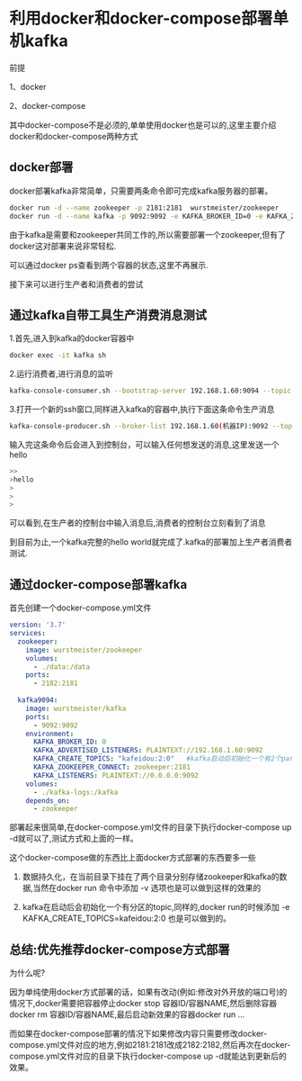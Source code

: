 # 利用docker和docker-compose部署单机kafka

前提

1、docker

2、docker-compose

其中docker-compose不是必须的,单单使用docker也是可以的,这里主要介绍docker和docker-compose两种方式

## docker部署

docker部署kafka非常简单，只需要两条命令即可完成kafka服务器的部署。

```sh
docker run -d --name zookeeper -p 2181:2181  wurstmeister/zookeeper
docker run -d --name kafka -p 9092:9092 -e KAFKA_BROKER_ID=0 -e KAFKA_ZOOKEEPER_CONNECT=zookeeper:2181 --link zookeeper -e KAFKA_ADVERTISED_LISTENERS=PLAINTEXT://192.168.1.60(机器IP):9092 -e KAFKA_LISTENERS=PLAINTEXT://0.0.0.0:9092 -t wurstmeister/kafka
```

由于kafka是需要和zookeeper共同工作的,所以需要部署一个zookeeper,但有了docker这对部署来说非常轻松.

可以通过docker ps查看到两个容器的状态,这里不再展示.

接下来可以进行生产者和消费者的尝试

## 通过kafka自带工具生产消费消息测试

1.首先,进入到kafka的docker容器中
```sh
docker exec -it kafka sh
```

2.运行消费者,进行消息的监听

```sh
kafka-console-consumer.sh --bootstrap-server 192.168.1.60:9094 --topic kafeidou --from-beginning
```

3.打开一个新的ssh窗口,同样进入kafka的容器中,执行下面这条命令生产消息
```sh
kafka-console-producer.sh --broker-list 192.168.1.60(机器IP):9092 --topic kafeidou
```

输入完这条命令后会进入到控制台，可以输入任何想发送的消息,这里发送一个hello

```sh
>>
>hello
>
>
>
```

可以看到,在生产者的控制台中输入消息后,消费者的控制台立刻看到了消息

到目前为止,一个kafka完整的hello world就完成了.kafka的部署加上生产者消费者测试.

## 通过docker-compose部署kafka

首先创建一个docker-compose.yml文件

```yml
version: '3.7'
services:
  zookeeper:
    image: wurstmeister/zookeeper
    volumes:
      - ./data:/data
    ports:
      - 2182:2181
       
  kafka9094:
    image: wurstmeister/kafka
    ports:
      - 9092:9092
    environment:
      KAFKA_BROKER_ID: 0
      KAFKA_ADVERTISED_LISTENERS: PLAINTEXT://192.168.1.60:9092
      KAFKA_CREATE_TOPICS: "kafeidou:2:0"   #kafka启动后初始化一个有2个partition(分区)0个副本名叫kafeidou的topic 
      KAFKA_ZOOKEEPER_CONNECT: zookeeper:2181
      KAFKA_LISTENERS: PLAINTEXT://0.0.0.0:9092
    volumes:
      - ./kafka-logs:/kafka
    depends_on:
      - zookeeper
```
部署起来很简单,在docker-compose.yml文件的目录下执行docker-compose up -d就可以了,测试方式和上面的一样。

这个docker-compose做的东西比上面docker方式部署的东西要多一些

1. 数据持久化，在当前目录下挂在了两个目录分别存储zookeeper和kafka的数据,当然在docker run 命令中添加 -v 选项也是可以做到这样的效果的

2. kafka在启动后会初始化一个有分区的topic,同样的,docker run的时候添加 -e KAFKA_CREATE_TOPICS=kafeidou:2:0 也是可以做到的。


## 总结:优先推荐docker-compose方式部署

为什么呢?

因为单纯使用docker方式部署的话，如果有改动(例如:修改对外开放的端口号)的情况下,docker需要把容器停止docker stop 容器ID/容器NAME,然后删除容器docker rm 容器ID/容器NAME,最后启动新效果的容器docker run ...

而如果在docker-compose部署的情况下如果修改内容只需要修改docker-compose.yml文件对应的地方,例如2181:2181改成2182:2182,然后再次在docker-compose.yml文件对应的目录下执行docker-compose up -d就能达到更新后的效果。